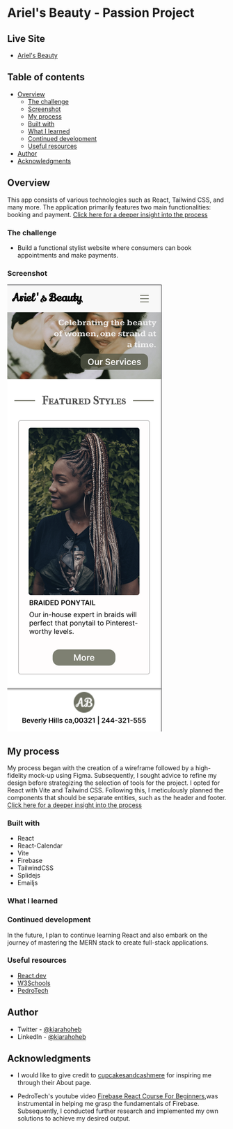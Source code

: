 # Ariel's Beauty - Passion Project

## Live Site
- [Ariel's Beauty]()

## Table of contents

- [Overview](#overview)
  - [The challenge](#the-challenge)
  - [Screenshot](#screenshot)
  - [My process](#my-process)
  - [Built with](#built-with)
  - [What I learned](#what-i-learned)
  - [Continued development](#continued-development)
  - [Useful resources](#useful-resources)
- [Author](#author)
- [Acknowledgments](#acknowledgments)
## Overview

This app consists of various technologies such as React, Tailwind CSS, and many more. The application primarily features two main functionalities: booking and payment. [Click here for a deeper insight into the process](./ariels-beauty-app/src/assets/stuff/process.md)


### The challenge

- Build a functional stylist website where consumers can book appointments and make payments.

### Screenshot

![ScreenShot](./ariels-app/src/assets/images/ScreenShot.png)

## My process

My process began with the creation of a wireframe followed by a high-fidelity mock-up using Figma. Subsequently, I sought advice to refine my design before strategizing the selection of tools for the project. I opted for React with Vite and Tailwind CSS. Following this, I meticulously planned the components that should be separate entities, such as the header and footer. [Click here for a deeper insight into the process](./ariels-beauty-app/src/assets/stuff/process.md)

### Built with

- React 
- React-Calendar
- Vite
- Firebase
- TailwindCSS
- Splidejs
- Emailjs

### What I learned

### Continued development

In the future, I plan to continue learning React and also embark on the journey of mastering the MERN stack to create full-stack applications.

### Useful resources

- [React.dev](https://react.dev/)
- [W3Schools](https://www.w3schools.com/)
- [PedroTech](https://www.youtube.com/watch?v=2hR-uWjBAgw)

## Author

- Twitter - [@kiarahoheb](https://www.twitter.com/kiarahoheb)
- LinkedIn - [@kiarahoheb](https://www.linkedin.com/in/kiara-hoheb-641157244/)

## Acknowledgments

- I would like to give credit to [cupcakesandcashmere](https://cupcakesandcashmere.com/page/about) for inspiring me through their About page.

- PedroTech's youtube video [Firebase React Course For Beginners](https://www.youtube.com/watch?v=2hR-uWjBAgw),was instrumental in helping me grasp the fundamentals of Firebase. Subsequently, I conducted further research and implemented my own solutions to achieve my desired output.